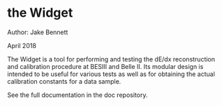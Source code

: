 # the Widget

Author: Jake Bennett

April 2018

The Widget is a tool for performing and testing the dE/dx reconstruction and calibration procedure
at BESIII and Belle II. Its modular design is intended to be useful for various tests as well as for
obtaining the actual calibration constants for a data sample.

See the full documentation in the doc repository.
